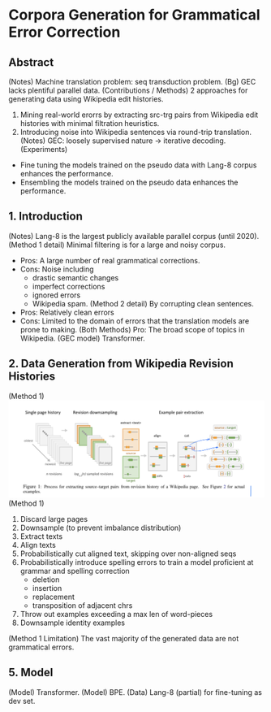 # Corpora Generation for Grammatical Error Correction

## Abstract
(Notes) Machine translation problem: seq transduction problem.
(Bg) GEC lacks plentiful parallel data.
(Contributions / Methods) 2 approaches for generating data using Wikipedia edit histories.
  1. Mining real-world erorrs by extracting src-trg pairs from Wikipedia edit histories with minimal filtration heuristics.
  2. Introducing noise into Wikipedia sentences via round-trip translation.
(Notes) GEC: loosely supervised nature -> iterative decoding.
(Experiments)
  + Fine tuning the models trained on the pseudo data with Lang-8 corpus enhances the performance.
  + Ensembling the models trained on the pseudo data enhances the performance.

## 1. Introduction
(Notes) Lang-8 is the largest publicly available parallel corpus (until 2020).
(Method 1 detail) Minimal filtering is for a large and noisy corpus.
  + Pros: A large number of real grammatical corrections.
  + Cons: Noise including
    + drastic semantic changes
    + imperfect corrections
    + ignored errors
    + Wikipedia spam.
(Method 2 detail) By corrupting clean sentences.
  + Pros: Relatively clean errors
  + Cons: Limited to the domain of errors that the translation models are prone to making.
(Both Methods) Pro: The broad scope of topics in Wikipedia.
(GEC model) Transformer.

## 2. Data Generation from Wikipedia Revision Histories
(Method 1) ![method1](imgs/CorporaGenerationforGrammaticalErrorCorrection.jpg)
(Method 1)
1. Discard large pages
2. Downsample (to prevent imbalance distribution)
3. Extract texts
4. Align texts
5. Probabilistically cut aligned text, skipping over non-aligned seqs
6. Probabilistically introduce spelling errors to train a model proficient at grammar and spelling correction
    + deletion
    + insertion
    + replacement
    + transposition of adjacent chrs
7. Throw out examples exceeding a max len of word-pieces
8. Downsample identity examples

(Method 1 Limitation) The vast majority of the generated data are not grammatical errors.

## 5. Model
(Model) Transformer.
(Model) BPE.
(Data) Lang-8 (partial) for fine-tuning as dev set.
